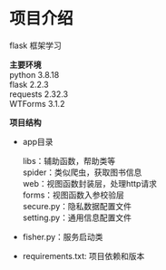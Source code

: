 
# 项目介绍

flask 框架学习

**主要环境** \
python 3.8.18 \
flask 2.2.3 \
requests 2.32.3 \
WTForms 3.1.2

**项目结构**
- app目录

  libs：辅助函数，帮助类等 \
  spider：类似爬虫，获取图书信息 \
  web：视图函数封装层，处理http请求\
  forms：视图函数入参校验层 \
  secure.py：隐私数据配置文件 \
  setting.py：通用信息配置文件
- fisher.py：服务启动类
- requirements.txt: 项目依赖和版本
